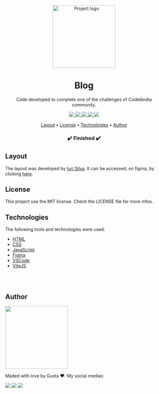 <div align="center">
    <img src="https://i.ibb.co/c3MyBzF/blog-1.png" alt="Project logo" align="center" width=200px>
    <h1>Blog</h1>
    <p>Code developed to complete one of the challenges of Codelândia community.</p>
    <a href="https://developer.mozilla.org/pt-BR/docs/Web/HTML" target="_blank">
        <img src="https://img.shields.io/static/v1?label=HTML&message=V5&color=2add1a&style=for-the-badge&logo=">
    </a>
    <a href="https://developer.mozilla.org/pt-BR/docs/Web/CSS/" target="_blank">
        <img src="https://img.shields.io/static/v1?label=CSS&message=V3&color=2add1a&style=for-the-badge&logo=">
    </a>
    <a href="https://developer.mozilla.org/pt-BR/docs/Web/JavaScript" target="_blank">
        <img src="https://img.shields.io/static/v1?label=JS&message=ES6&color=2add1a&style=for-the-badge&logo=">
    </a>
    <a href="https://www.canva.com" target="_blank">
        <img src="https://img.shields.io/static/v1?label=Figma&message=UX/UI&color=2add1a&style=for-the-badge&logo=">
    </a>
    <a href="https://vitejs.dev/" target="_blank">
        <img src="https://img.shields.io/static/v1?label=ViteJS&message=V2.0&color=2add1a&style=for-the-badge&logo=">
    </a>
</div>

<p align="center">
    <a href="#layout">Layout</a> •
    <a href="#license">License</a> • 
    <a href="#technologies">Technologies</a> • 
    <a href="#author">Author</a>
</p>

<h3 align="center">✔️ Finished ✔️</h3>

<div id="layout">
    <h2>Layout</h2>
    <p>The layout was developed by <a href="https://github.com/iuricode">Iuri Silva</a>. It can be accessed, on figma, by clicking <a href="https://www.figma.com/file/Yb9IBH56g7T1hdIyZ3BMNO/Desafios---Codel%C3%A2ndia?node-id=624%3A2">here</a>.</p>
</div>

<div id="license">
    <h2>License</h2>
    <p>This project use the MIT license. Check the LICENSE file for more infos.</p>
<div>
 
<div id="technologies">
    <h2>Technologies</h2>
    <p>The following tools and technologies were used:</p>
    <ul>
        <li><a href="https://developer.mozilla.org/pt-BR/docs/Web/HTML" target="_blank">HTML</a></li>
        <li><a href="https://developer.mozilla.org/pt-BR/docs/Web/CSS/" target="_blank">CSS</a></li>
        <li><a href="https://developer.mozilla.org/pt-BR/docs/Web/JavaScript" target="_blank">JavaScript</a></li>
        <li><a href="https://figma.com" target="_blank">Figma</a></li>
        <li><a href="https://code.visualstudio.com/" target="_blank">VSCode</a></li>
        <li><a href="https://vitejs.dev/" target="_blank">ViteJS</a></li>
    </ul>
    <br>
    <br>
<div>
  
<div id="author">
    <h2>Author</h2>
    <img src="https://i.ibb.co/zmSvf43/Gustavo.png" width="200px">
    <p>Maded with love by Gusta ❤️. My social medias:</p>
    <a href="https://www.instagram.com/gustavo_santosfr/" target="_blank"><img src="https://img.shields.io/badge/Instagram-E4405F?style=for-the-badge&logo=instagram&logoColor=white" target="_blank"></a>
    <a href="https://www.linkedin.com/in/gustavo-ferreira-dos-santos-a3b6b1231/" target="_blank"><img src="https://img.shields.io/badge/LinkedIn-0077B5?style=for-the-badge&logo=linkedin&logoColor=white" target="_blank"></a>
    <a href="https://github.com/Gusta-snt" target="_blank"><img src="https://img.shields.io/badge/GitHub-100000?style=for-the-badge&logo=github&logoColor=white" target="_blank"></a>
</div>
